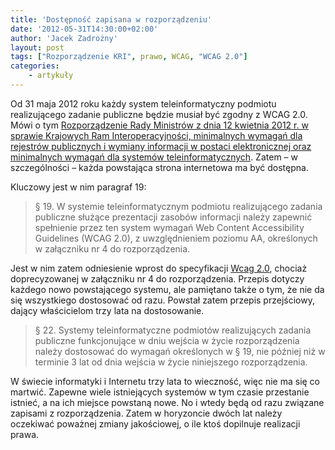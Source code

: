 ```yaml
---
title: 'Dostępność zapisana w rozporządzeniu'
date: '2012-05-31T14:30:00+02:00'
author: 'Jacek Zadrożny'
layout: post
tags: ["Rozporządzenie KRI", prawo, WCAG, "WCAG 2.0"]
categories:
    - artykuły
---
```


Od 31 maja 2012 roku każdy system teleinformatyczny podmiotu realizującego zadanie publiczne będzie musiał być zgodny z WCAG 2.0. Mówi o tym [Rozporządzenie Rady Ministrów z dnia 12 kwietnia 2012 r. w sprawie Krajowych Ram Interoperacyjności, minimalnych wymagań dla rejestrów publicznych i wymiany informacji w postaci elektronicznej oraz minimalnych wymagań dla systemów teleinformatycznych](http://dziennikustaw.gov.pl/du/2012/526/D2012000052601.pdf). Zatem – w szczególności – każda powstająca strona internetowa ma być dostępna.

Kluczowy jest w nim paragraf 19:

> § 19. W systemie teleinformatycznym podmiotu realizującego zadania publiczne służące prezentacji zasobów informacji należy zapewnić spełnienie przez ten system wymagań Web Content Accessibility Guidelines (WCAG 2.0), z uwzględnieniem poziomu AA, określonych w załączniku nr 4 do rozporządzenia.

Jest w nim zatem odniesienie wprost do specyfikacji [Wcag 2.0](http://www.w3.org/tr/wcag20/), chociaż doprecyzowanej w załączniku nr 4 do rozporządzenia. Przepis dotyczy każdego nowo powstającego systemu, ale pamiętano także o tym, że nie da się wszystkiego dostosować od razu. Powstał zatem przepis przejściowy, dający właścicielom trzy lata na dostosowanie.

> § 22. Systemy teleinformatyczne podmiotów realizujących zadania publiczne funkcjonujące w dniu wejścia w życie rozporządzenia należy dostosować do wymagań określonych w § 19, nie później niż w terminie 3 lat od dnia wejścia w życie niniejszego rozporządzenia.

W świecie informatyki i Internetu trzy lata to wieczność, więc nie ma się co martwić. Zapewne wiele istniejących systemów w tym czasie przestanie istnieć, a na ich miejsce powstaną nowe. No i wtedy będą od razu związane zapisami z rozporządzenia. Zatem w horyzoncie dwóch lat należy oczekiwać poważnej zmiany jakościowej, o ile ktoś dopilnuje realizacji prawa.